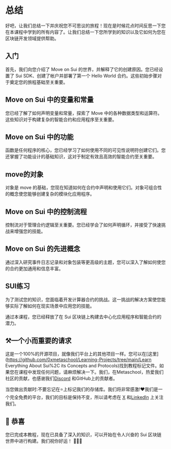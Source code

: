 # 总结

好吧，让我们总结一下并庆祝您不可思议的旅程！现在是时候花点时间反思一下您在本课程中学到的所有内容了。让我们总结一下您所学到的知识以及它如何为您在区块链开发领域提供帮助。

##  入门

首先，我们向您介绍了 Move on Sui 的世界，并解释了它的创建原因。您已经设置了 Sui SDK、创建了帐户并部署了第一个 Hello World 合约。这些初始步骤对于奠定您的旅程基础至关重要。

## Move on Sui 中的变量和常量

您已经了解了如何声明变量和常量，探索了 Move 中的各种数据类型和运算符。这些知识对于构建复杂的智能合约和应用程序至关重要。

## Move on Sui 中的功能

函数是任何程序的核心，您已经学习了如何使用不同的可见性说明符创建它们。您还掌握了功能设计的基础知识，这对于制定有效且高效的智能合约至关重要。

## move的对象

对象是 move 的基础，您现在知道如何在合约中声明和使用它们。对象可组合性的概念使您能够创建复杂的模块化应用程序。

## Move on Sui 中的控制流程

控制流对于管理合约逻辑至关重要。您已经学会了如何声明循环，并接受了快速挑战来增强您的技能。

## Move on Sui 的先进概念

通过深入研究事件日志记录和对象包装等更高级的主题，您可以深入了解如何使您的合约更加通用和信息丰富。

## SUI练习

为了测试您的知识，您面临着开发计算器合约的挑战。这一挑战的解决方案使您能够实际了解如何在现实场景中应用您的技能。

通过本课程，您已经释放了在 Sui 区块链上构建去中心化应用程序和智能合约的潜力。

## ⚒️一个小而重要的请求

这是一个100%的开源项目，就像我们平台上的其他项目一样。您可以在[这里](https://github.com/0xmetaschool/Learning-Projects/tree/main/Learn Everything About Sui%2C its Concepts and Protocols)找到教程标记文件。如果您在课程中发现任何问题，请麻烦解决一下。我们，在Metaschool，热爱我们社区的贡献，也感谢我们[Discord](https://discord.com/invite/vbVMUwXWgc) 和GitHub上的贡献者。

当您做出贡献时:不要忘记在⭐️上标记我们的存储库。我们将非常感激!❤️我们是一个完全免费的平台，我们的目标是保持不变，所以请考虑在 [X](https://bit.ly/everything-about-sui-course-twitter) 和[LinkedIn](https://bit.ly/everything-about-sui-course-linkedin) 上关注我们。

##  🎊 恭喜

您已完成本教程，现在已具备了深入的知识，可以开始在令人兴奋的 Sui 区块链世界中进行构建。我们祝你好运！ ✌🏻🔮